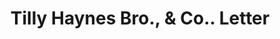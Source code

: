 ---
doi: 10.7916/D8CR75FK
date_other: '1864'
date_other_textual: '1864'
form: correspondence
genre:
- Letters (correspondence)
name:
- Tilly Haynes Bro., & Co.
object_in_context_url: https://biggert.cul.columbia.edu/items/view/ave_biggert_00514
subject_hierarchical_geographic:
- Springfield, Massachusetts, United States
subject_name:
- Tilly Haynes Bro., & Co.
title: Tilly Haynes Bro., & Co.. Letter
sort_title: Tilly Haynes Bro., & Co.. Letter
call_number: ave_biggert_00514
coordinates:
- 42.112411,-72.547455
pid: ave_biggert_00514
identifiers: ave_biggert_00514
thumbnail: https://derivativo-3.library.columbia.edu/iiif/2/ldpd:343782/full/!256,256/0/native.jpg
permalink: "/biggert/ave_biggert_00514/"
layout: iiif-image-page
---